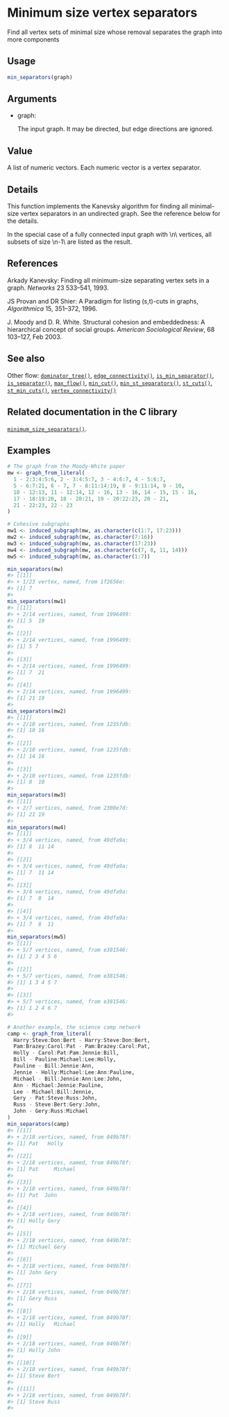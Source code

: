 # Minimum size vertex separators

Find all vertex sets of minimal size whose removal separates the graph
into more components

## Usage

``` r
min_separators(graph)
```

## Arguments

- graph:

  The input graph. It may be directed, but edge directions are ignored.

## Value

A list of numeric vectors. Each numeric vector is a vertex separator.

## Details

This function implements the Kanevsky algorithm for finding all
minimal-size vertex separators in an undirected graph. See the reference
below for the details.

In the special case of a fully connected input graph with \\n\\
vertices, all subsets of size \\n-1\\ are listed as the result.

## References

Arkady Kanevsky: Finding all minimum-size separating vertex sets in a
graph. *Networks* 23 533–541, 1993.

JS Provan and DR Shier: A Paradigm for listing (s,t)-cuts in graphs,
*Algorithmica* 15, 351–372, 1996.

J. Moody and D. R. White. Structural cohesion and embeddedness: A
hierarchical concept of social groups. *American Sociological Review*,
68 103–127, Feb 2003.

## See also

Other flow:
[`dominator_tree()`](https://r.igraph.org/reference/dominator_tree.md),
[`edge_connectivity()`](https://r.igraph.org/reference/edge_connectivity.md),
[`is_min_separator()`](https://r.igraph.org/reference/is_min_separator.md),
[`is_separator()`](https://r.igraph.org/reference/is_separator.md),
[`max_flow()`](https://r.igraph.org/reference/max_flow.md),
[`min_cut()`](https://r.igraph.org/reference/min_cut.md),
[`min_st_separators()`](https://r.igraph.org/reference/min_st_separators.md),
[`st_cuts()`](https://r.igraph.org/reference/st_cuts.md),
[`st_min_cuts()`](https://r.igraph.org/reference/st_min_cuts.md),
[`vertex_connectivity()`](https://r.igraph.org/reference/vertex_connectivity.md)

## Related documentation in the C library

[`minimum_size_separators()`](https://igraph.org/c/html/latest/igraph-Separators.html#igraph_minimum_size_separators).

## Examples

``` r
# The graph from the Moody-White paper
mw <- graph_from_literal(
  1 - 2:3:4:5:6, 2 - 3:4:5:7, 3 - 4:6:7, 4 - 5:6:7,
  5 - 6:7:21, 6 - 7, 7 - 8:11:14:19, 8 - 9:11:14, 9 - 10,
  10 - 12:13, 11 - 12:14, 12 - 16, 13 - 16, 14 - 15, 15 - 16,
  17 - 18:19:20, 18 - 20:21, 19 - 20:22:23, 20 - 21,
  21 - 22:23, 22 - 23
)

# Cohesive subgraphs
mw1 <- induced_subgraph(mw, as.character(c(1:7, 17:23)))
mw2 <- induced_subgraph(mw, as.character(7:16))
mw3 <- induced_subgraph(mw, as.character(17:23))
mw4 <- induced_subgraph(mw, as.character(c(7, 8, 11, 14)))
mw5 <- induced_subgraph(mw, as.character(1:7))

min_separators(mw)
#> [[1]]
#> + 1/23 vertex, named, from 1f2656e:
#> [1] 7
#> 
min_separators(mw1)
#> [[1]]
#> + 2/14 vertices, named, from 1996499:
#> [1] 5  19
#> 
#> [[2]]
#> + 2/14 vertices, named, from 1996499:
#> [1] 5 7
#> 
#> [[3]]
#> + 2/14 vertices, named, from 1996499:
#> [1] 7  21
#> 
#> [[4]]
#> + 2/14 vertices, named, from 1996499:
#> [1] 21 19
#> 
min_separators(mw2)
#> [[1]]
#> + 2/10 vertices, named, from 1235fdb:
#> [1] 10 16
#> 
#> [[2]]
#> + 2/10 vertices, named, from 1235fdb:
#> [1] 14 16
#> 
#> [[3]]
#> + 2/10 vertices, named, from 1235fdb:
#> [1] 8  10
#> 
min_separators(mw3)
#> [[1]]
#> + 2/7 vertices, named, from 2300e7d:
#> [1] 21 19
#> 
min_separators(mw4)
#> [[1]]
#> + 3/4 vertices, named, from 49dfa9a:
#> [1] 8  11 14
#> 
#> [[2]]
#> + 3/4 vertices, named, from 49dfa9a:
#> [1] 7  11 14
#> 
#> [[3]]
#> + 3/4 vertices, named, from 49dfa9a:
#> [1] 7  8  14
#> 
#> [[4]]
#> + 3/4 vertices, named, from 49dfa9a:
#> [1] 7  8  11
#> 
min_separators(mw5)
#> [[1]]
#> + 5/7 vertices, named, from e381546:
#> [1] 2 3 4 5 6
#> 
#> [[2]]
#> + 5/7 vertices, named, from e381546:
#> [1] 1 3 4 5 7
#> 
#> [[3]]
#> + 5/7 vertices, named, from e381546:
#> [1] 1 2 4 6 7
#> 

# Another example, the science camp network
camp <- graph_from_literal(
  Harry:Steve:Don:Bert - Harry:Steve:Don:Bert,
  Pam:Brazey:Carol:Pat - Pam:Brazey:Carol:Pat,
  Holly - Carol:Pat:Pam:Jennie:Bill,
  Bill - Pauline:Michael:Lee:Holly,
  Pauline - Bill:Jennie:Ann,
  Jennie - Holly:Michael:Lee:Ann:Pauline,
  Michael - Bill:Jennie:Ann:Lee:John,
  Ann - Michael:Jennie:Pauline,
  Lee - Michael:Bill:Jennie,
  Gery - Pat:Steve:Russ:John,
  Russ - Steve:Bert:Gery:John,
  John - Gery:Russ:Michael
)
min_separators(camp)
#> [[1]]
#> + 2/18 vertices, named, from 049b78f:
#> [1] Pat   Holly
#> 
#> [[2]]
#> + 2/18 vertices, named, from 049b78f:
#> [1] Pat     Michael
#> 
#> [[3]]
#> + 2/18 vertices, named, from 049b78f:
#> [1] Pat  John
#> 
#> [[4]]
#> + 2/18 vertices, named, from 049b78f:
#> [1] Holly Gery 
#> 
#> [[5]]
#> + 2/18 vertices, named, from 049b78f:
#> [1] Michael Gery   
#> 
#> [[6]]
#> + 2/18 vertices, named, from 049b78f:
#> [1] John Gery
#> 
#> [[7]]
#> + 2/18 vertices, named, from 049b78f:
#> [1] Gery Russ
#> 
#> [[8]]
#> + 2/18 vertices, named, from 049b78f:
#> [1] Holly   Michael
#> 
#> [[9]]
#> + 2/18 vertices, named, from 049b78f:
#> [1] Holly John 
#> 
#> [[10]]
#> + 2/18 vertices, named, from 049b78f:
#> [1] Steve Bert 
#> 
#> [[11]]
#> + 2/18 vertices, named, from 049b78f:
#> [1] Steve Russ 
#> 
```
